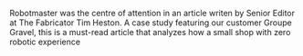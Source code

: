 Robotmaster was the centre of attention in an article writen by Senior Editor at The Fabricator Tim Heston. A case study featuring our customer Groupe Gravel, this is a must-read article that analyzes how a small shop with zero robotic experience  
